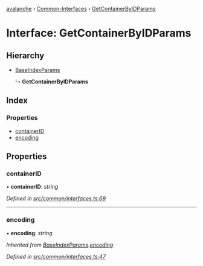 [avalanche](../README.md) › [Common-Interfaces](../modules/common_interfaces.md) › [GetContainerByIDParams](common_interfaces.getcontainerbyidparams.md)

# Interface: GetContainerByIDParams

## Hierarchy

* [BaseIndexParams](common_interfaces.baseindexparams.md)

  ↳ **GetContainerByIDParams**

## Index

### Properties

* [containerID](common_interfaces.getcontainerbyidparams.md#containerid)
* [encoding](common_interfaces.getcontainerbyidparams.md#encoding)

## Properties

###  containerID

• **containerID**: *string*

*Defined in [src/common/interfaces.ts:69](https://github.com/ava-labs/avalanchejs/blob/1a2866a/src/common/interfaces.ts#L69)*

___

###  encoding

• **encoding**: *string*

*Inherited from [BaseIndexParams](common_interfaces.baseindexparams.md).[encoding](common_interfaces.baseindexparams.md#encoding)*

*Defined in [src/common/interfaces.ts:47](https://github.com/ava-labs/avalanchejs/blob/1a2866a/src/common/interfaces.ts#L47)*
